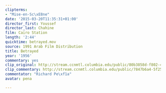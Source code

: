 ```yaml
---
clipterms:
- "Mise-en-Sc\xE8ne"
date: '2015-03-20T11:35:31+01:00'
director_first: Youssef
director_last: Chahine
film: Cairo Station
length: '2:44'
quicktime: betrayed.mov
source: 1991 Arab Film Distribution
title: Betrayed
year: '1956'
commentary: yes
clip_original: http://stream.ccnmtl.columbia.edu/public/80b3858d-f802-429c-a0ac-cbd9d4e2ef1d-068_cairo_FLG-mp4-aac-480w-850kbps-ffmpeg.mp4
clip_commentary: http://stream.ccnmtl.columbia.edu/public/7847b6a4-5f25-4ea8-87e8-e9d3ff56134f-068_cairo_commentary_FLG-mp4-aac-480w-850kbps-ffmpeg.mp4
commentator: "Richard Pe\xf1a"
avatar: pena

---
```

